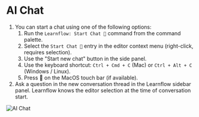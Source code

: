 # AI Chat

1. You can start a chat using one of the following options:
   1. Run the `Learnflow: Start Chat 💬` command from the command palette.
   1. Select the `Start Chat 💬` entry in the editor context menu (right-click, requires selection).
   1. Use the "Start new chat" button in the side panel.
   1. Use the keyboard shortcut: `Ctrl + Cmd + C` (Mac) or `Ctrl + Alt + C` (Windows / Linux).
   1. Press 💬 on the MacOS touch bar (if available).
2. Ask a question in the new conversation thread in the Learnflow sidebar panel. Learnflow knows the editor selection at the time of conversation start.

![AI Chat](https://raw.githubusercontent.com/trungnt13/learnflow-vscode/main/app/vscode/asset/media/screenshot-start-chat.png)
